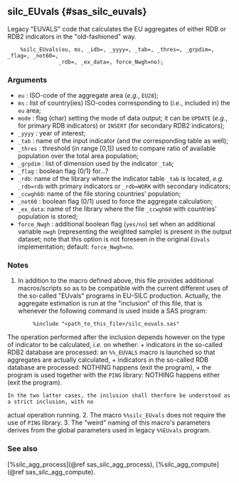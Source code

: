 ## silc_EUvals {#sas_silc_euvals}
Legacy "EUVALS" code that calculates the EU aggregates of either RDB or RDB2 indicators
in the "old-fashioned" way. 

~~~sas
	%silc_EUvals(eu, ms, _idb=, _yyyy=, _tab=, _thres=, _grpdim=, _flag=, _not60=, 
				_rdb=, _ex_data=, force_Nwgh=no);
~~~

### Arguments
* `eu` : ISO-code of the aggregate area (_e.g._, `EU28`);
* `ms` : list of country(ies) ISO-codes corresponding to (_i.e._, included in)  the 
	`eu` area;
* `mode` : flag (char) setting the mode of data output; it can be `UPDATE` (_e.g._, for
	primary RDB indicators) or `INSERT` (for secondary RDB2 indicators);
* `_yyyy` : year of interest;
* `_tab` : name of the input indicator (and the corresponding table as well);
* `_thres` : threshold (in range [0,1]) used to compare ratio of available population
	over the total area population; 
* `_grpdim` : list of dimension used by the indicator `_tab`;
* `_flag` : boolean flag (0/1) for...?  
* `_rdb`: name of the library where the indicator table `_tab` is located, _e.g._ 
	`_rdb=rdb` with primary indicators or `_rdb=WORK` with secondary indicators;
* `_ccwgh60`: name of the file storing countries' population;
* `_not60` : boolean flag (0/1) used to force the aggregate calculation;
* `_ex_data`: name of the library where the file `_ccwgh60` with countries' population 
	is stored;
* `force_Nwgh` : additional boolean flag (`yes/no`) set when an additional variable 
	`nwgh` (representing the weighted sample) is present in the output dataset; note that 
	this option is not foreseen in the original `EUvals` implementation; default: 
	`force_Nwgh=no`.

### Notes
1. In addition to the macro defined above, this file provides additional macros/scripts so 
as to be compatible with the current different uses of the so-called "EUvals" programs in 
EU-SILC production. Actually, the aggregate estimation is run at the "inclusion" of this file,
that is whenever the following command is used inside a SAS program:
~~~sas
		%include "<path_to_this_file>/silc_euvals.sas" 
~~~
The operation performed after the inclusion depends however on the type of indicator to be 
calculated, _i.e._ on whether:
	+ indicators in the so-called RDB2 database are processed: an `%%_EUVALS` macro is launched 
	so that aggregates are actually calculated,
	+ indicators in the so-called RDB database are processed: NOTHING happens (exit the program),
	+ the program is used together with the `PING` library: NOTHING happens either (exit the 
	program).

    In the two latter cases, the inclusion shall therfore be understood as a strict inclusion, with no 
actual operation running.
2. The macro `%%silc_EUvals` does not require the use of `PING` library.
3. The "weird" naming of this macro's parameters derives from the global parameters used in 
legacy `%%EUvals` program. 

### See also
[%silc_agg_process](@ref sas_silc_agg_process), [%silc_agg_compute](@ref sas_silc_agg_compute).
